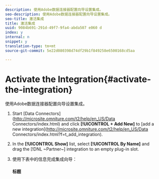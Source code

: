 ```yaml
---
description: 使用Adobe数据连接器配置向导设置集成。
seo-description: 使用Adobe数据连接器配置向导设置集成。
seo-title: 激活集成
title: 激活集成
uuid: 9084b691-291d-49f7-9fa4-abda507 e060 d
index: y
internal: n
snippet: y
translation-type: tm+mt
source-git-commit: 5e22d080398d74df29b1f849258e6500168cd5aa

---
```



# Activate the Integration{#activate-the-integration}

使用Adobe数据连接器配置向导设置集成。

1. Start [Data Connectors](http://microsite.omniture.com/t2/help/en_US/Data Connectors/index.html) and click **[!UICONTROL + Add New]** to [add a new integration](http://microsite.omniture.com/t2/help/en_US/Data Connectors/index.html?f=t_add_integration).
1. In the **[!UICONTROL Show]** list, select **[!UICONTROL By Name]** and drag the [!DNL ~Partner~] integration to an empty plug-in slot.
1. 使用下表中的信息完成集成向导：

   #### 标题
   |  |  |
   |---|---|

